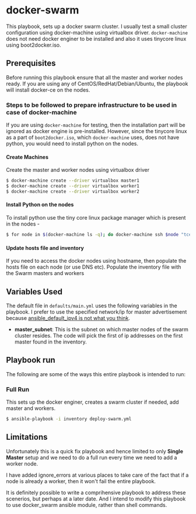 # docker-swarm

This playbook, sets up a docker swarm cluster. I usually test a small cluster configuration using docker-machine using virtualbox driver. `docker-machine` does not need docker enginer to be installed and also it uses tinycore linux using boot2docker.iso.

## Prerequisites 
Before running this playbook ensure that all the master and worker nodes ready. If you are using any of CentOS/RedHat/Debian/Ubuntu, the playbook will install docker-ce on the nodes.

### Steps to be followed to prepare infrastructure to be used in case of docker-machine
If you are using `docker-machine` for testing, then the installation part will be ignored as docker engine is pre-installed. However, since the tinycore linux as a part of `boot2docker.iso`, which `docker-machine` uses, does not have python, you would need to install python on the nodes.

#### Create Machines 
Create the master and worker nodes using virtualbox driver

```bash
$ docker-machine create --driver virtualbox master1
$ docker-machine create --driver virtualbox worker1
$ docker-machine create --driver virtualbox worker2
```

#### Install Python on the nodes
To install python use the tiny core linux package manager which is present in the nodes - 

```bash
$ for node in $(docker-machine ls -q); do docker-machine ssh $node "tce-load -wi python"; done
```

#### Update hosts file and inventory
If you need to access the docker nodes using hostname, then populate the hosts file on each node (or use DNS etc). 
Populate the inventory file with the Swarm masters and workers

## Variables Used
The default file in `defaults/main.yml` uses the following variables in the playbook. I prefer to use the specified network/ip for master advertisement because [ansible_default_ipv4 is not what you think](https://medium.com/opsops/ansible-default-ipv4-is-not-what-you-think-edb8ab154b10).

* **master_subnet**: This is the subnet on which master nodes of the swarm cluster resides. The code will pick the first of ip addresses on the first master found in the inventory.

## Playbook run

The following are some of the ways this entire playbook is intended to run:

### Full Run

This sets up the docker enginer, creates a swarm cluster if needed, add master and workers.

```bash
$ ansible-playbook -i inventory deploy-swarm.yml
```

## Limitations
Unfortunately this is a quick fix playbook and hence limited to only **Single Master** setup and we need to do a full run every time we need to add a worker node. 

I have added ignore_errors at various places to take care of the fact that if a node is already a worker, then it won't fail the entire playbook.

It is definitely possible to write a comprihensive playbook to address these scenerios, but perhaps at a later date. And I intend to modify this playbook to use docker_swarm ansible module, rather than shell commands.